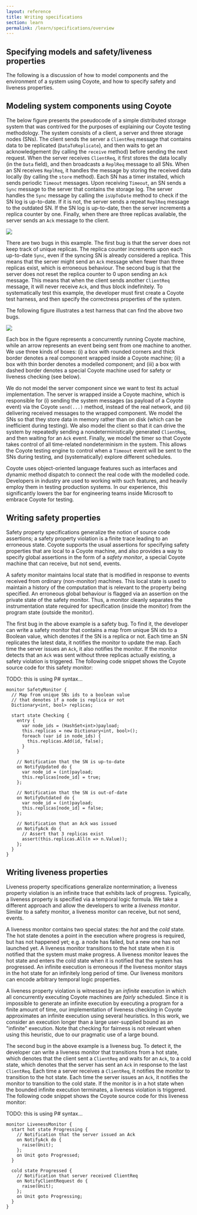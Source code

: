 ```yaml
---
layout: reference
title: Writing specifications
section: learn
permalink: /learn/specifications/overview
---
```


## Specifying models and safety/liveness properties

The following is a discussion of how to model components and the environment of a system using Coyote, and how to specify safety and liveness properties.

## Modeling system components using Coyote

The below figure presents the pseudocode of a simple distributed storage system that was contrived for the purposes of explaining our Coyote testing methodology. The system consists of a client, a server and three storage nodes (SNs). The client sends the server a `ClientReq` message that contains data to be replicated (`DataToReplicate`), and then waits to get an acknowledgement (by calling the `receive` method) before sending the next request. When the server receives `ClientReq`, it first stores the data locally (in the `Data` field), and then broadcasts a `ReplReq` message to all SNs. When an SN receives `ReplReq`, it handles the message by storing the received data locally (by calling the `store` method). Each SN has a timer installed, which sends periodic `Timeout` messages. Upon receiving `Timeout`, an SN sends a `Sync` message to the server that contains the storage log. The server handles the `Sync` message by calling the `isUpToDate` method to check if the SN log is up-to-date. If it is not, the server sends a repeat `ReplReq` message to the outdated SN. If the SN log is up-to-date, then the server increments a replica counter by one. Finally, when there are three replicas available, the server sends an `Ack` message to the client.

![](/Coyote/assets/images/ExampleCode.png)

There are two bugs in this example. The first bug is that the server does not keep track of unique replicas. The replica counter increments upon each up-to-date `Sync`, even if the syncing SN is already considered a replica. This means that the server might send an `Ack` message when fewer than three replicas exist, which is erroneous behaviour. The second bug is that the server does not reset the replica counter to 0 upon sending an `Ack` message. This means that when the client sends another `ClientReq` message, it will never receive `Ack`, and thus block indefinitely. To systematically test this example, the developer must first create a Coyote test harness, and then specify the correctness properties of the system.

The following figure illustrates a test harness that can find the above two bugs.

![](/Coyote/assets/images/ExampleHarness.png)

Each box in the figure represents a concurrently running Coyote machine, while an arrow represents an event being sent from one machine to another. We use three kinds of boxes: (i) a box with rounded corners and thick border denotes a real component wrapped inside a Coyote machine; (ii) a box with thin border denotes a modelled component; and (iii) a box with dashed border denotes a special Coyote machine used for safety or liveness checking (see below).

We do not model the server component since we want to test its actual implementation. The server is wrapped inside a Coyote machine, which is responsible for (i) sending the system messages (as payload of a Coyote event) via the Coyote `send(...)` method, instead of the real network, and (ii) delivering received messages to the wrapped component. We model the SNs so that they store data in memory rather than on disk (which can be inefficient during testing). We also model the client so that it can drive the system by repeatedly sending a nondeterministically generated `ClientReq`, and then waiting for an `Ack` event. Finally, we model the timer so that Coyote takes control of all time-related nondeterminism in the system. This allows the Coyote testing engine to control when a `Timeout` event will be sent to the SNs during testing, and (systematically) explore different schedules.

Coyote uses object-oriented language features such as interfaces and dynamic method dispatch to connect the real code with the modelled code. Developers in industry are used to working with such features, and heavily employ them in testing production systems. In our experience, this significantly lowers the bar for engineering teams inside Microsoft to embrace Coyote for testing.

## Writing safety properties

Safety property specifications generalize the notion of source code assertions; a safety property violation is a finite trace leading to an erroneous state. Coyote supports the usual assertions for specifying safety properties that are local to a Coyote machine, and also provides a way to specify global assertions in the form of a _safety monitor_, a special Coyote machine that can receive, but not send, events.

A safety monitor maintains local state that is modified in response to events received from ordinary (non-monitor) machines. This local state is used to maintain a history of the computation that is relevant to the property being specified. An erroneous global behaviour is flagged via an assertion on the private state of the safety monitor. Thus, a monitor cleanly separates the instrumentation state required for specification (inside the monitor) from the program state (outside the monitor).

The first bug in the above example is a safety bug. To find it, the developer can write a safety monitor that contains a map from unique SN ids to a Boolean value, which denotes if the SN is a replica or not. Each time an SN replicates the latest data, it notifies the monitor to update the map. Each time the server issues an `Ack`, it also notifies the monitor. If the monitor detects that an `Ack` was sent without three replicas actually existing, a safety violation is triggered. The following code snippet shows the Coyote source code for this safety monitor:

TODO: this is using P# syntax...
```
monitor SafetyMonitor {
  // Map from unique SNs ids to a boolean value
  // that denotes if a node is replica or not
  Dictionary<int, bool> replicas;

  start state Checking {
    entry {
      var node_ids = (HashSet<int>)payload;
      this.replicas = new Dictionary<int, bool>();
      foreach (var id in node_ids) {
        this.replicas.Add(id, false);
      }
    }

    // Notification that the SN is up-to-date
    on NotifyUpdated do {
      var node_id = (int)payload;
      this.replicas[node_id] = true;
    };

    // Notification that the SN is out-of-date
    on NotifyOutdated do {
      var node_id = (int)payload;
      this.replicas[node_id] = false;
    };

    // Notification that an Ack was issued
    on NotifyAck do {
      // Assert that 3 replicas exist
      assert(this.replicas.All(n => n.Value));
    };
  }
}
```

## Writing liveness properties

Liveness property specifications generalize nontermination; a liveness property violation is an infinite trace that exhibits lack of progress. Typically, a liveness property is specified via a temporal logic formula. We take a different approach and allow the developers to write a _liveness monitor_. Similar to a safety monitor, a liveness monitor can receive, but not send, events.

A liveness monitor contains two special states: the _hot_ and the _cold_ state. The hot state denotes a point in the execution where progress is required, but has not happened yet; e.g. a node has failed, but a new one has not launched yet. A liveness monitor transitions to the hot state when it is notified that the system must make progress. A liveness monitor leaves the hot state and enters the cold state when it is notified that the system has progressed. An infinite execution is erroneous if the liveness monitor stays in the hot state for an infinitely long period of time. Our liveness monitors can encode arbitrary temporal logic properties.

A liveness property violation is witnessed by an _infinite_ execution in which all concurrently executing Coyote machines are _fairly_ scheduled. Since it is impossible to generate an infinite execution by executing a program for a finite amount of time, our implementation of liveness checking in Coyote approximates an infinite execution using several heuristics. In this work, we consider an execution longer than a large user-supplied bound as an "infinite" execution. Note that checking for fairness is not relevant when using this heuristic, due to our pragmatic use of a large bound.

The second bug in the above example is a liveness bug. To detect it, the developer can write a liveness monitor that transitions from a hot state, which denotes that the client sent a `ClientReq` and waits for an `Ack`, to a cold state, which denotes that the server has sent an `Ack` in response to the last `ClientReq`. Each time a server receives a `ClientReq`, it notifies the monitor to transition to the hot state. Each time the server issues an `Ack`, it notifies the monitor to transition to the cold state. If the monitor is in a hot state when the bounded infinite execution terminates, a liveness violation is triggered. The following code snippet shows the Coyote source code for this liveness monitor:

TODO: this is using P# syntax...
```
monitor LivenessMonitor {
  start hot state Progressing {
    // Notification that the server issued an Ack
    on NotifyAck do {
      raise(Unit);
    };
    on Unit goto Progressed;
  }

  cold state Progressed {
    // Notification that server received ClientReq
    on NotifyClientRequest do {
      raise(Unit);
    };
    on Unit goto Progressing;
  }
}
```
